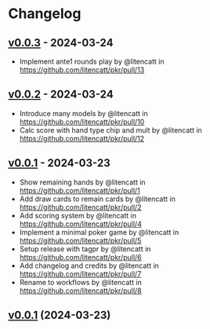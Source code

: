 # Changelog

## [v0.0.3](https://github.com/litencatt/pkr/compare/v0.0.2...v0.0.3) - 2024-03-24

- Implement ante1 rounds play by @litencatt in https://github.com/litencatt/pkr/pull/13

## [v0.0.2](https://github.com/litencatt/pkr/compare/v0.0.1...v0.0.2) - 2024-03-24

- Introduce many models by @litencatt in https://github.com/litencatt/pkr/pull/10
- Calc score with hand type chip and mult by @litencatt in https://github.com/litencatt/pkr/pull/12

## [v0.0.1](https://github.com/litencatt/pkr/commits/v0.0.1) - 2024-03-23

- Show remaining hands by @litencatt in https://github.com/litencatt/pkr/pull/1
- Add draw cards to remain cards by @litencatt in https://github.com/litencatt/pkr/pull/2
- Add scoring system by @litencatt in https://github.com/litencatt/pkr/pull/4
- Implement a minimal poker game by @litencatt in https://github.com/litencatt/pkr/pull/5
- Setup release with tagpr by @litencatt in https://github.com/litencatt/pkr/pull/6
- Add changelog and credits by @litencatt in https://github.com/litencatt/pkr/pull/7
- Rename to workflows by @litencatt in https://github.com/litencatt/pkr/pull/8

## [v0.0.1](/compare/f139c4e4e1aa...v0.0.1) (2024-03-23)
